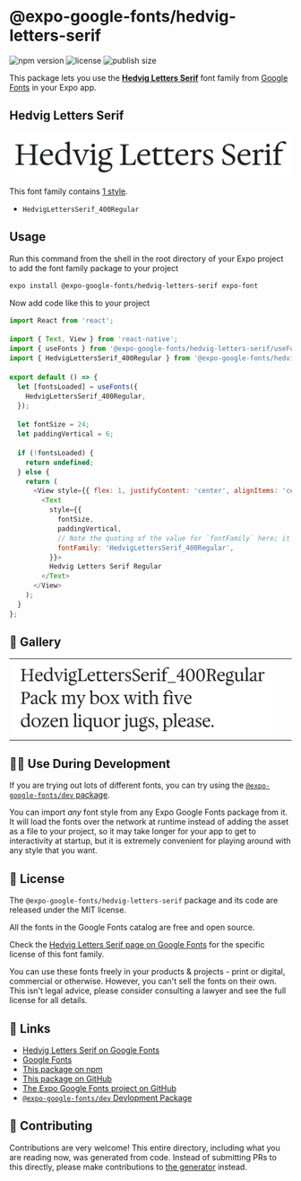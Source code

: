 # @expo-google-fonts/hedvig-letters-serif

![npm version](https://flat.badgen.net/npm/v/@expo-google-fonts/hedvig-letters-serif)
![license](https://flat.badgen.net/github/license/expo/google-fonts)
![publish size](https://flat.badgen.net/packagephobia/install/@expo-google-fonts/hedvig-letters-serif)

This package lets you use the [**Hedvig Letters Serif**](https://fonts.google.com/specimen/Hedvig+Letters+Serif) font family from [Google Fonts](https://fonts.google.com/) in your Expo app.

## Hedvig Letters Serif

![Hedvig Letters Serif](./font-family.png)

This font family contains [1 style](#-gallery).

- `HedvigLettersSerif_400Regular`

## Usage

Run this command from the shell in the root directory of your Expo project to add the font family package to your project
```sh
expo install @expo-google-fonts/hedvig-letters-serif expo-font
```

Now add code like this to your project
```js
import React from 'react';

import { Text, View } from 'react-native';
import { useFonts } from '@expo-google-fonts/hedvig-letters-serif/useFonts';
import { HedvigLettersSerif_400Regular } from '@expo-google-fonts/hedvig-letters-serif/400Regular';

export default () => {
  let [fontsLoaded] = useFonts({
    HedvigLettersSerif_400Regular,
  });

  let fontSize = 24;
  let paddingVertical = 6;

  if (!fontsLoaded) {
    return undefined;
  } else {
    return (
      <View style={{ flex: 1, justifyContent: 'center', alignItems: 'center' }}>
        <Text
          style={{
            fontSize,
            paddingVertical,
            // Note the quoting of the value for `fontFamily` here; it expects a string!
            fontFamily: 'HedvigLettersSerif_400Regular',
          }}>
          Hedvig Letters Serif Regular
        </Text>
      </View>
    );
  }
};

```

## 🔡 Gallery


||||
|-|-|-|
|![HedvigLettersSerif_400Regular](.//400Regular/HedvigLettersSerif_400Regular.ttf.png)||||


## 👩‍💻 Use During Development

If you are trying out lots of different fonts, you can try using the [`@expo-google-fonts/dev` package](https://github.com/expo/google-fonts/tree/master/font-packages/dev#readme).

You can import *any* font style from any Expo Google Fonts package from it. It will load the fonts
over the network at runtime instead of adding the asset as a file to your project, so it may take longer
for your app to get to interactivity at startup, but it is extremely convenient
for playing around with any style that you want.

## 📖 License

The `@expo-google-fonts/hedvig-letters-serif` package and its code are released under the MIT license.

All the fonts in the Google Fonts catalog are free and open source.

Check the [Hedvig Letters Serif page on Google Fonts](https://fonts.google.com/specimen/Hedvig+Letters+Serif) for the specific license of this font family.

You can use these fonts freely in your products & projects - print or digital, commercial or otherwise. However, you can't sell the fonts on their own. This isn't legal advice, please consider consulting a lawyer and see the full license for all details.

## 🔗 Links

- [Hedvig Letters Serif on Google Fonts](https://fonts.google.com/specimen/Hedvig+Letters+Serif)
- [Google Fonts](https://fonts.google.com/)
- [This package on npm](https://www.npmjs.com/package/@expo-google-fonts/hedvig-letters-serif)
- [This package on GitHub](https://github.com/expo/google-fonts/tree/master/font-packages/hedvig-letters-serif)
- [The Expo Google Fonts project on GitHub](https://github.com/expo/google-fonts)
- [`@expo-google-fonts/dev` Devlopment Package](https://github.com/expo/google-fonts/tree/master/font-packages/dev)

## 🤝 Contributing

Contributions are very welcome! This entire directory, including what you are reading now, was generated from code. Instead of submitting PRs to this directly, please make contributions to [the generator](https://github.com/expo/google-fonts/tree/master/packages/generator) instead.
